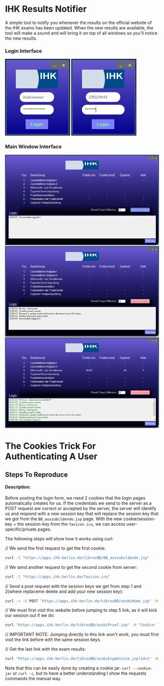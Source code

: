 # IHK Results Notifier

A simple tool to notify you whenever the results on the official website of the IHK exams has been updated.
When the new results are available, the tool will make a sound and will bring it on top of all windows so you'll notice the new results.


### Login Interface

![Login Interface](/pictures/login_window.png)
![Login Interface](/pictures/login_window_typing.png)

### Main Window Interface

![Main Window Interface1](/pictures/main_window1.png)
![Main Window Interface2](/pictures/main_window2.png)
![Main Window Interface3](/pictures/main_window3.png)





# The Cookies Trick For Authenticating A User

## Steps To Reproduce 

#### Description:

Before posting the login form, we need 2 cookies that the login pages automatically creates for us.
If the credentials we send to the server as a POST request are correct or accepted by the server, the server will identify us and respond with a new session key
that will replace the session key that we got from the `BB_auszubildende.jsp` page.
With the new cookie/session-key + the session-key from the `favicon.ico`, we can access user-specific/private pages.

The following steps will show how it works using curl:


// We send the first request to get the first cookie:
```sh
curl -I "https://apps.ihk-berlin.de/tibrosBB/BB_auszubildende.jsp"
```

// We send another request to get the second cookie from server:
```sh
curl -I "https://apps.ihk-berlin.de/favicon.ico"
```

// Send a post request with the session keys we get from step 1 and 2(where replaceme delete and add your new session key):
```sh
curl -v -X POST "https://apps.ihk-berlin.de/tibrosBB/azubiHome.jsp" -H "Cookie: TSESSIONID=replacemeSession1; TSESSIONID=replacemeSession2" -d "login=replacemeUser&pass=replacemePass&anmelden="
```

// We must first visit this website before jumping to step 5 link, as it will kick our session out if we do:
```sh
curl "https://apps.ihk-berlin.de/tibrosBB/azubiPruef.jsp" -H "Cookie: TSESSIONID=replacemeSession3; TSESSIONID=replacemeSession2"
```

// IMPORTANT NOTE: Jumping directly to this link won't work, you must first visit the link before with the same session keys.

// Get the last link with the exam results:
```sh
curl "https://apps.ihk-berlin.de/tibrosBB/azubiErgebnisse.jsp?id=1" -H "Cookie: TSESSIONID=replacemeSession3; TSESSIONID=replacemeSession2"
```

Note that this can be easily done by creating a cookie jar: `curl --cookie-jar` or `curl -c`, but to have a better understanding I show the requests commands the manual way.

